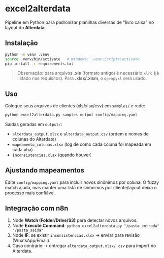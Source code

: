 # excel2alterdata

Pipeline em Python para padronizar planilhas diversas de "livro caixa" no layout do **Alterdata**.

## Instalação
```bash
python -m venv .venv
source .venv/bin/activate   # Windows: .venv\Scripts\activate
pip install -r requirements.txt
```

> Observação: para arquivos **.xls** (formato antigo) é necessário `xlrd` (já listado nos requisitos).
> Para **.xlsx/.xlsm**, o `openpyxl` será usado.

## Uso
Coloque seus arquivos de clientes (xls/xlsx/csv) em `samples/` e rode:
```bash
python excel2alterdata.py samples output config/mapping.yaml
```

Saídas geradas em `output/`:
- `alterdata_output.xlsx` e `alterdata_output.csv` (ordem e nomes de colunas do Alterdata)
- `mapeamento_colunas.xlsx` (log de como cada coluna foi mapeada em cada aba)
- `inconsistencias.xlsx` (quando houver)

## Ajustando mapeamentos
Edite `config/mapping.yaml` para incluir novos sinônimos por coluna. O fuzzy match ajuda,
mas manter uma lista de sinônimos por cliente/layout deixa o processo mais confiável.

## Integração com n8n
1. Node **Watch (Folder/Drive/S3)** para detectar novos arquivos.
2. Node **Execute Command**: `python excel2alterdata.py "/pasta_entrada" "/pasta_saida"`
3. Node **IF**: se existir `inconsistencias.xlsx` → enviar para revisão (WhatsApp/Email).
4. Caso contrário → entregar `alterdata_output.xlsx/.csv` para import no Alterdata.
